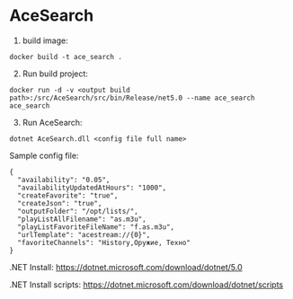 # AceSearch

1. build image:  
```
docker build -t ace_search .
```
2. Run build project: 
```
docker run -d -v <output build path>:/src/AceSearch/src/bin/Release/net5.0 --name ace_search ace_search
```
3. Run AceSearch: 
```
dotnet AceSearch.dll <config file full name>
```

Sample config file:
```
{
  "availability": "0.05",
  "availabilityUpdatedAtHours": "1000",
  "createFavorite": "true",
  "createJson": "true",
  "outputFolder": "/opt/lists/",
  "playListAllFilename": "as.m3u",
  "playListFavoriteFileName": "f.as.m3u",
  "urlTemplate": "acestream://{0}",
  "favoriteChannels": "History,Оружие, Техно"
}
```

.NET Install: https://dotnet.microsoft.com/download/dotnet/5.0

.NET Install scripts: https://dotnet.microsoft.com/download/dotnet/scripts
